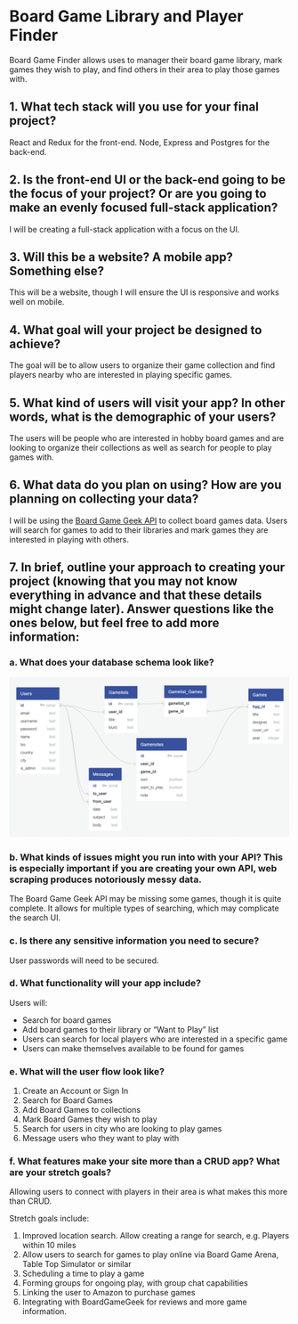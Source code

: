 # Board Game Library and Player Finder

Board Game Finder allows uses to manager their board game library, mark games they wish to play, and find others in their area to play those games with.


## 1. What tech stack will you use for your final project?

React and Redux for the front-end. Node, Express and Postgres for the back-end.

## 2. Is the front-end UI or the back-end going to be the focus of your project? Or are you going to make an evenly focused full-stack application?

I will be creating a full-stack application with a focus on the UI.

## 3. Will this be a website? A mobile app? Something else?

This will be a website, though I will ensure the UI is responsive and works well on mobile.

## 4. What goal will your project be designed to achieve?

The goal will be to allow users to organize their game collection and find players nearby who are interested in playing specific games.

## 5. What kind of users will visit your app? In other words, what is the demographic of your users?

The users will be people who are interested in hobby board games and are looking to organize their collections as well as search for people to play games with.

## 6. What data do you plan on using? How are you planning on collecting your data?

I will be using the [Board Game Geek API](https://boardgamegeek.com/wiki/page/BGG_XML_API2) to collect board games data. Users will search for games to add to their libraries and mark games they are interested in playing with others.

## 7. In brief, outline your approach to creating your project (knowing that you may not know everything in advance and that these details might change later). Answer questions like the ones below, but feel free to add more information:

### a. What does your database schema look like?

![Database Schema Diagram](board-game-finder-diagram.png)

<!-- via [quickdatabasediagrams.com](quickdatabasediagrams.com) -->

### b. What kinds of issues might you run into with your API? This is especially important if you are creating your own API, web scraping produces notoriously messy data.

The Board Game Geek API may be missing some games, though it is quite complete. It allows for multiple types of searching, which may complicate the search UI.

### c. Is there any sensitive information you need to secure?

User passwords will need to be secured.

### d. What functionality will your app include?

Users will:
- Search for board games
- Add board games to their library or “Want to Play” list
- Users can search for local players who are interested in a specific game
- Users can make themselves available to be found for games

### e. What will the user flow look like?

1. Create an Account or Sign In
2. Search for Board Games
3. Add Board Games to collections
4. Mark Board Games they wish to play
5. Search for users in city who are looking to play games
6. Message users who they want to play with

### f. What features make your site more than a CRUD app? What are your stretch goals?

Allowing users to connect with players in their area is what makes this more than CRUD.

Stretch goals include:

1. Improved location search. Allow creating a range for search, e.g. Players within 10 miles
2. Allow users to search for games to play online via Board Game Arena, Table Top Simulator or similar
3. Scheduling a time to play a game
4. Forming groups for ongoing play, with group chat capabilities
5. Linking the user to Amazon to purchase games
6. Integrating with BoardGameGeek for reviews and more game information.
